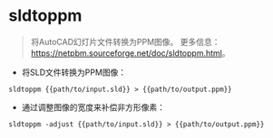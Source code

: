 # sldtoppm

> 将AutoCAD幻灯片文件转换为PPM图像。
> 更多信息：<https://netpbm.sourceforge.net/doc/sldtoppm.html>。

- 将SLD文件转换为PPM图像：

`sldtoppm {{path/to/input.sld}} > {{path/to/output.ppm}}`

- 通过调整图像的宽度来补偿非方形像素：

`sldtoppm -adjust {{path/to/input.sld}} > {{path/to/output.ppm}}`